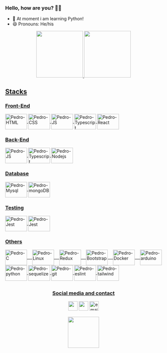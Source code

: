 <div align="left">
<h3> Hello, how are you? 👋🤙 </h3>

<ul>
  <li> 🌱 At moment i am learning Python! </li>
<!--   <li> 🏗️ Here you can find my portfolio, just access: pllsg96.github.io -->
  <li> 😄 Pronouns: He/his </li>
</ul>
<div>
  
<div align="center">
  <a href="https://github.com/pllsg96">
  <img height="150em" src="https://github-readme-stats.vercel.app/api?username=pllsg96&show_icons=true&theme=vision-friendly-dark&include_all_commits=true&count_private=true">
  <img height="150em" src="https://github-readme-stats.vercel.app/api/top-langs/?username=pllsg96&layout=compact&langs_count=10&theme=vision-friendly-dark">
</div>
  <div align="justify">
    <h2>Stacks</h2>
      <h3>Front-End</h3>
        <img align="center" alt="Pedro-HTML" height="50px" width="70px" src="https://cdn.jsdelivr.net/gh/devicons/devicon/icons/html5/html5-original.svg">
        <img align="center" alt="Pedro-CSS" height="50px" width="70px" src="https://cdn.jsdelivr.net/gh/devicons/devicon/icons/css3/css3-original.svg">
        <img align="center" alt="Pedro-JS" height="50px" width="70px" src="https://cdn.jsdelivr.net/gh/devicons/devicon/icons/javascript/javascript-original.svg">
        <img align="center" alt="Pedro-Typescript" height="50px" width="70px" src="https://cdn.jsdelivr.net/gh/devicons/devicon/icons/typescript/typescript-original.svg">
        <img align="center" alt="Pedro-React" height="50px" width="70px" src="https://cdn.jsdelivr.net/gh/devicons/devicon/icons/react/react-original.svg">
      <h3>Back-End</h3>
        <img align="center" alt="Pedro-JS" height="50px" width="70px" src="https://cdn.jsdelivr.net/gh/devicons/devicon/icons/javascript/javascript-original.svg">
        <img align="center" alt="Pedro-Typescript" height="50px" width="70px" src="https://cdn.jsdelivr.net/gh/devicons/devicon/icons/typescript/typescript-original.svg">
        <img align="center" alt="Pedro-Nodejs" height="50px" width="70px" src="https://cdn.jsdelivr.net/gh/devicons/devicon/icons/nodejs/nodejs-original.svg">
      <h3>Database</h3>
        <img align="center" alt="Pedro-Mysql" height="50px" width="70px" src="https://cdn.jsdelivr.net/gh/devicons/devicon/icons/mysql/mysql-original-wordmark.svg">
        <img align="center" alt="Pedro-mongoDB" height="50px" width="70px" src="https://cdn.jsdelivr.net/gh/devicons/devicon/icons/mongodb/mongodb-original-wordmark.svg">
      <h3>Testing</h3>
        <img align="center" alt="Pedro-Jest" height="50px" width="70px" src="https://cdn.jsdelivr.net/gh/devicons/devicon/icons/jest/jest-plain.svg">
        <img align="center" alt="Pedro-Jest" height="50px" width="70px" src="https://cdn.jsdelivr.net/gh/devicons/devicon/icons/mocha/mocha-plain.svg">
      <h3>Others</h3>
        <img align="center" alt="Pedro-C" height="50px" width="70px" src="https://cdn.jsdelivr.net/gh/devicons/devicon/icons/c/c-original.svg">
        <img align="center" alt="Pedro-Linux" height="50px" width="70px" src="https://cdn.jsdelivr.net/gh/devicons/devicon/icons/linux/linux-original.svg">
        <img align="center" alt="Pedro-Redux" height="50px" width="70px" src="https://cdn.jsdelivr.net/gh/devicons/devicon/icons/redux/redux-original.svg">
        <img align="center" alt="Pedro-Bootstrap" height="50px" width="70px" src="https://cdn.jsdelivr.net/gh/devicons/devicon/icons/bootstrap/bootstrap-original.svg">
        <img align="center" alt="Pedro-Docker" height="50px" width="70px" src="https://cdn.jsdelivr.net/gh/devicons/devicon/icons/docker/docker-original-wordmark.svg">
        <img align="center" alt="Pedro-arduino" height="50px" width="70px" src="https://cdn.jsdelivr.net/gh/devicons/devicon/icons/arduino/arduino-original-wordmark.svg">
        <img align="center" alt="Pedro-python" height="50px" width="70px" src="https://cdn.jsdelivr.net/gh/devicons/devicon/icons/python/python-original-wordmark.svg">
        <img align="center" alt="Pedro-sequelize" height="50px" width="70px" src="https://cdn.jsdelivr.net/gh/devicons/devicon/icons/sequelize/sequelize-original.svg">
        <img align="center" alt="Pedro-git" height="50px" width="70px" src="https://cdn.jsdelivr.net/gh/devicons/devicon/icons/git/git-plain-wordmark.svg">
        <img align="center" alt="Pedro-eslint" height="50px" width="70px" src="https://cdn.jsdelivr.net/gh/devicons/devicon/icons/eslint/eslint-original-wordmark.svg">
        <img align="center" alt="Pedro-tailwind" height="50px" width="70px" src="https://cdn.jsdelivr.net/gh/devicons/devicon/icons/tailwindcss/tailwindcss-plain.svg">
   
  </div>  
  
  ##
  <div align ="center">
    <h3> Social media and contact </h3>
    <a href="https://www.linkedin.com/in/pllsg96/" target="_blank"> <img height="30px" target="_blank" src="https://img.shields.io/badge/LinkedIn-0077B5?style=for-the-badge&logo=linkedin&logoColor=white"></a>
    <a href="https://www.instagram.com/pedrogz96/" target="_blank"><img height="30px" target="_blank" src="https://img.shields.io/badge/Instagram-E4405F?style=for-the-badge&logo=instagram&logoColor=white"></a>
    <a href = "mailto:pedroluizlsg@gmail.com" target="_blank"><img height="30px" target="_blank" src = "https://img.shields.io/badge/Gmail-D14836?style=for-the-badge&logo=gmail&logoColor=white" alt="email-pedro-button"></a>
    <br><br>
    <img height="100px" src="https://c.tenor.com/t25bzXBi65kAAAAC/workworkwork-typingcat.gif" alt="">
      
  </div>
  
